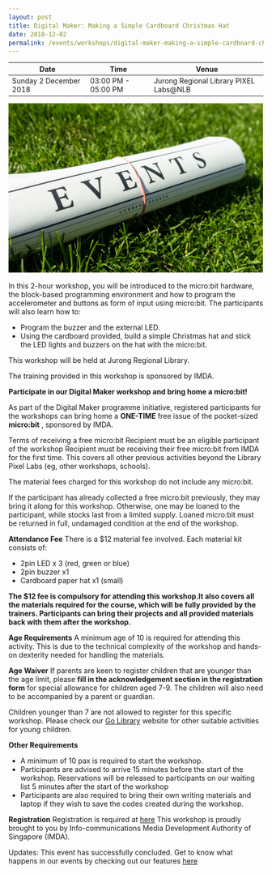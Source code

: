 ```yaml
---
layout: post
title: Digital Maker: Making a Simple Cardboard Christmas Hat
date: 2018-12-02
permalink: /events/workshops/digital-maker-making-a-simple-cardboard-christmas-hat
---
```


| Date | Time | Venue |
|--------|---|---|
| Sunday 2 December 2018 | 03:00 PM - 05:00 PM |  Jurong Regional Library PIXEL Labs@NLB |

![hi](/images/events/generic-event-image.jpg)

In this 2-hour workshop, you will be introduced to the micro:bit hardware, the block-based programming environment and how to program the accelerometer and buttons as form of input using micro:bit. The participants will also learn how to:
- Program the buzzer and the external LED.
- Using the cardboard provided, build a simple Christmas hat and stick the LED lights and buzzers on the hat with the micro:bit.

This workshop will be held at Jurong Regional Library.

The training provided in this workshop is sponsored by IMDA.

**Participate in our Digital Maker workshop and bring home a micro:bit!**

As part of the Digital Maker programme initiative, registered participants for the workshops can bring home a **ONE-TIME** free issue of the pocket-sized **micro:bit** , sponsored by IMDA.

Terms of receiving a free micro:bit
Recipient must be an eligible participant of the workshop
Recipient must be receiving their free micro:bit from IMDA for the first time. This covers all other previous activities beyond the Library Pixel Labs (eg, other workshops, schools).

The material fees charged for this workshop do not include any micro:bit.

If the participant has already collected a free micro:bit previously, they may bring it along for this workshop. Otherwise, one may be loaned to the participant, while stocks last from a limited supply. Loaned micro:bit must be returned in full, undamaged condition at the end of the workshop.

**Attendance Fee**
There is a $12 material fee involved. Each material kit  consists of:
- 2pin LED x 3 (red, green or blue)
- 2pin buzzer x1
- Cardboard paper hat x1 (small)

**The $12 fee is compulsory for attending this workshop.It also covers all the materials required for the course, which will be fully provided by the trainers. Participants can bring their projects and all provided materials back with them after the workshop.**

**Age Requirements**
A minimum age of 10 is required for attending this activity. This is due to the technical complexity of the workshop and hands-on dexterity needed for handling the materials.

**Age Waiver**
If parents are keen to register children that are younger than the age limit, please **fill in the acknowledgement section in the registration form** for special allowance for children aged 7-9. The children will also need to be accompanied by a parent or guardian.

Children younger than 7 are not allowed to register for this specific workshop. Please check our <a href="https://www.nlb.gov.sg/golibrary2/c/30307529/" target="_blank">Go Library</a> website for other suitable activities for young children.

**Other Requirements**
- A minimum of 10 pax is required to start the workshop.
- Participants are advised to arrive 15 minutes before the start of the workshop. Reservations will be released to participants on our waiting list 5 minutes after the start of the workshop
- Participants are also required to bring their own writing materials and laptop if they wish to save the codes created during the workshop.

**Registration**
Registration is required at <a href="https://www.nlb.gov.sg/golibrary2/e/digital-maker-making-a-simple-cardboard-christmas-hat-pixel-labsnlb-67526134" target="_blank">here</a> 
This workshop is proudly brought to you by Info-communications Media Development Authority of Singapore (IMDA).

Updates: This event has successfully concluded. Get to know what happens in our events by checking out our features <a href="" target="_blank">here</a>

